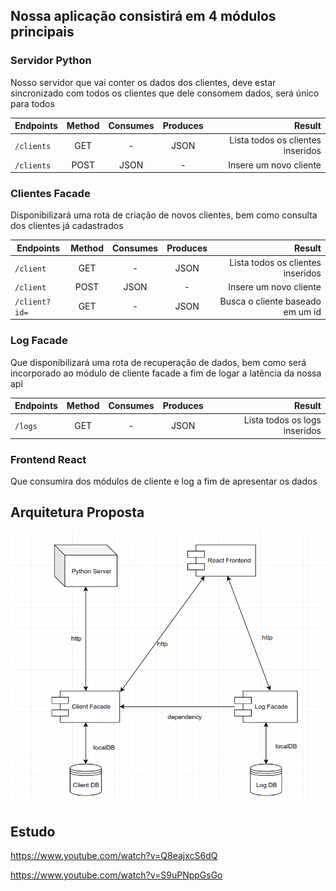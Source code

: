 ## Nossa aplicação consistirá em 4 módulos principais

### Servidor Python
Nosso servidor que vai conter os dados dos clientes, deve estar sincronizado com todos os clientes que dele consomem dados, será único para todos

| Endpoints                              |   Method      | Consumes  |  Produces  |       Result                      |
| ---------------------------------------|:-------------:|:---------:|:----------:|----------------------------------:|
| `/clients`                             |    GET        |     -     |   JSON     |Lista todos os clientes inseridos  |
| `/clients`                             |    POST       |   JSON    |     -      |Insere um novo cliente             | 


### Clientes Facade
Disponibilizará uma rota de criação de novos clientes, bem como consulta dos clientes já cadastrados

| Endpoints                              |   Method      | Consumes  |  Produces  |       Result                      |
| ---------------------------------------|:-------------:|:---------:|:----------:|----------------------------------:|
| `/client`                              |    GET        |     -     |    JSON    |Lista todos os clientes inseridos  |
| `/client`                              |    POST       |   JSON    |     -      |Insere um novo cliente             |
| `/client?id=`                          |    GET        |    -      |    JSON    |Busca o cliente baseado em um id   |

### Log Facade
Que disponibilizará uma rota de recuperação de dados, bem como será incorporado ao módulo de cliente facade a fim de logar a latência da nossa api

| Endpoints                              |   Method      | Consumes  |  Produces  |       Result                  |
| ---------------------------------------|:-------------:|:---------:|:----------:|------------------------------:|
| `/logs`                                |    GET        |     -     |    JSON    |Lista todos os logs inseridos  |

### Frontend React 
Que consumira dos módulos de cliente e log a fim de apresentar os dados

## Arquitetura Proposta

![Arquitetura Proposta](images/arquitetura.png) <BR>
  
 
## Estudo
https://www.youtube.com/watch?v=Q8eajxcS6dQ <BR>
  
https://www.youtube.com/watch?v=S9uPNppGsGo <BR>


